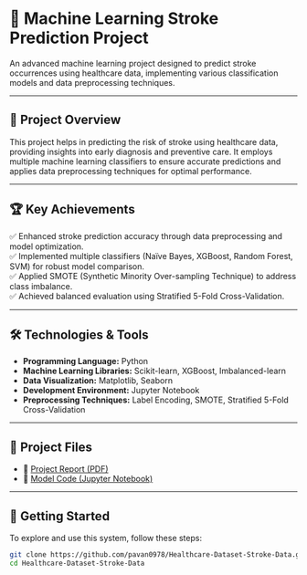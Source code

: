 # 🧠 Machine Learning Stroke Prediction Project

An advanced machine learning project designed to predict stroke occurrences using healthcare data, implementing various classification models and data preprocessing techniques.

---

## 📌 Project Overview
This project helps in predicting the risk of stroke using healthcare data, providing insights into early diagnosis and preventive care. It employs multiple machine learning classifiers to ensure accurate predictions and applies data preprocessing techniques for optimal performance.

---

## 🏆 Key Achievements
✅ Enhanced stroke prediction accuracy through data preprocessing and model optimization.  
✅ Implemented multiple classifiers (Naïve Bayes, XGBoost, Random Forest, SVM) for robust model comparison.  
✅ Applied SMOTE (Synthetic Minority Over-sampling Technique) to address class imbalance.  
✅ Achieved balanced evaluation using Stratified 5-Fold Cross-Validation.  

---

## 🛠️ Technologies & Tools
- **Programming Language:** Python  
- **Machine Learning Libraries:** Scikit-learn, XGBoost, Imbalanced-learn  
- **Data Visualization:** Matplotlib, Seaborn  
- **Development Environment:** Jupyter Notebook  
- **Preprocessing Techniques:** Label Encoding, SMOTE, Stratified 5-Fold Cross-Validation  

---

## 📂 Project Files
- 📄 [Project Report (PDF)](https://github.com/pavan0978/Healthcare-Dataset-Stroke-Data/blob/main/YourProjectReport.pdf)  
- 📁 [Model Code (Jupyter Notebook)](https://github.com/pavan0978/Healthcare-Dataset-Stroke-Data/blob/main/YourNotebook.ipynb)  

---

## 🚀 Getting Started
To explore and use this system, follow these steps:

```bash
git clone https://github.com/pavan0978/Healthcare-Dataset-Stroke-Data.git
cd Healthcare-Dataset-Stroke-Data
